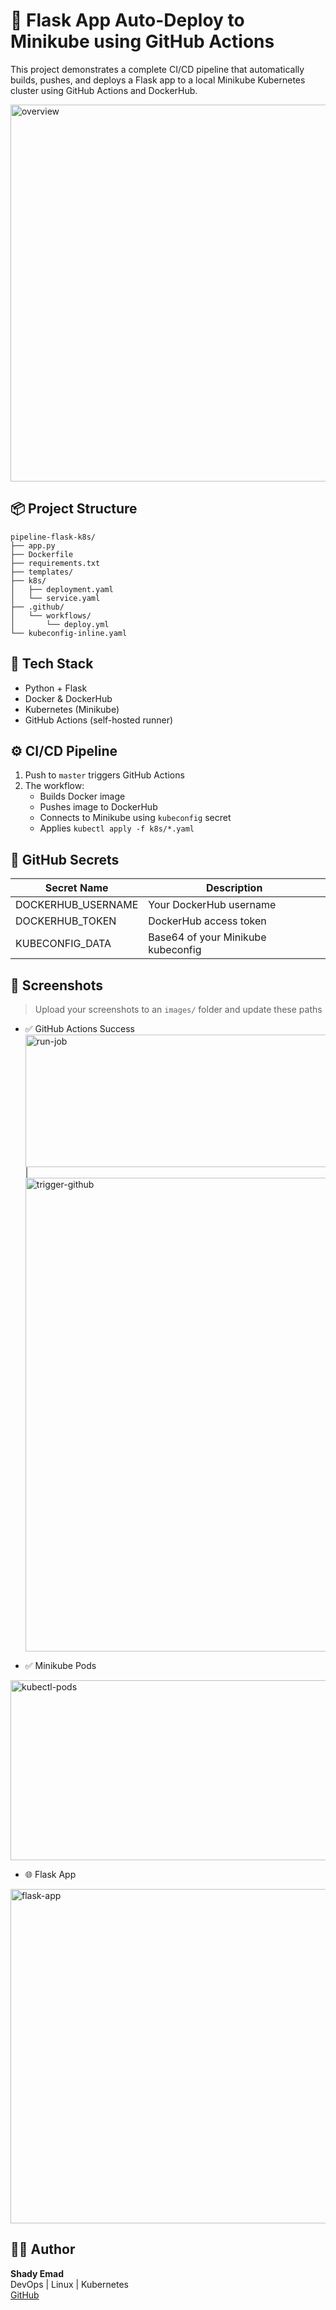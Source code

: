 # 🚀 Flask App Auto-Deploy to Minikube using GitHub Actions

This project demonstrates a complete CI/CD pipeline that automatically builds, pushes, and deploys a Flask app to a local Minikube Kubernetes cluster using GitHub Actions and DockerHub.

<img width="785" height="603" alt="overview" src="https://github.com/user-attachments/assets/af7acdc2-7065-458e-90cc-19af3dac0d87" />


## 📦 Project Structure

```
pipeline-flask-k8s/
├── app.py
├── Dockerfile
├── requirements.txt
├── templates/
├── k8s/
│   ├── deployment.yaml
│   └── service.yaml
├── .github/
│   └── workflows/
│       └── deploy.yml
└── kubeconfig-inline.yaml
```

## 🔧 Tech Stack

- Python + Flask
- Docker & DockerHub
- Kubernetes (Minikube)
- GitHub Actions (self-hosted runner)

## ⚙️ CI/CD Pipeline

1. Push to `master` triggers GitHub Actions
2. The workflow:
   - Builds Docker image
   - Pushes image to DockerHub
   - Connects to Minikube using `kubeconfig` secret
   - Applies `kubectl apply -f k8s/*.yaml`

## 🔐 GitHub Secrets

| Secret Name         | Description                        |
|---------------------|------------------------------------|
| DOCKERHUB_USERNAME  | Your DockerHub username            |
| DOCKERHUB_TOKEN     | DockerHub access token             |
| KUBECONFIG_DATA     | Base64 of your Minikube kubeconfig |

## 📸 Screenshots

> Upload your screenshots to an `images/` folder and update these paths

- ✅ GitHub Actions Success  
 <img width="692" height="212" alt="run-job" src="https://github.com/user-attachments/assets/47b72e9e-5d8e-4e3a-8903-d2474a5a55d0" /> | <img width="925" height="758" alt="trigger-github" src="https://github.com/user-attachments/assets/6f3952c5-8aa4-43e2-a1fe-048eeac13b35" />

- ✅ Minikube Pods  
<img width="659" height="288" alt="kubectl-pods" src="https://github.com/user-attachments/assets/d16e200f-6aa6-455a-b8d2-35a8e1c21b7d" />

- 🌐 Flask App  
<img width="1860" height="535" alt="flask-app" src="https://github.com/user-attachments/assets/5198ffe9-2285-4ee5-a682-559667748ee2" />


## 🙋‍♂️ Author

**Shady Emad**  
DevOps | Linux | Kubernetes  
[GitHub](https://github.com/shadyemad2)


